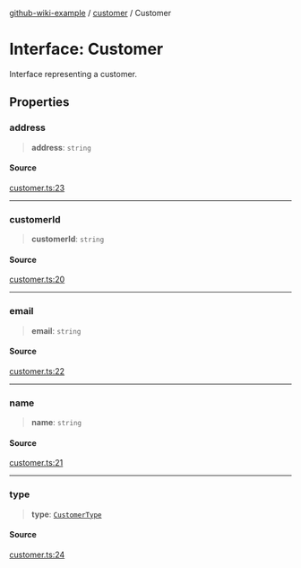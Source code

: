 [github-wiki-example](../wiki/Home) / [customer](../wiki/customer) / Customer

# Interface: Customer

Interface representing a customer.

## Properties

### address

> **address**: `string`

#### Source

[customer.ts:23](https://github.com/tgreyuk/typedoc-plugin-markdown-examples/blob/d1574a7/examples/04-typedoc-github-wiki-theme/src/customer.ts#L23)

***

### customerId

> **customerId**: `string`

#### Source

[customer.ts:20](https://github.com/tgreyuk/typedoc-plugin-markdown-examples/blob/d1574a7/examples/04-typedoc-github-wiki-theme/src/customer.ts#L20)

***

### email

> **email**: `string`

#### Source

[customer.ts:22](https://github.com/tgreyuk/typedoc-plugin-markdown-examples/blob/d1574a7/examples/04-typedoc-github-wiki-theme/src/customer.ts#L22)

***

### name

> **name**: `string`

#### Source

[customer.ts:21](https://github.com/tgreyuk/typedoc-plugin-markdown-examples/blob/d1574a7/examples/04-typedoc-github-wiki-theme/src/customer.ts#L21)

***

### type

> **type**: [`CustomerType`](../wiki/customer.Enumeration.CustomerType)

#### Source

[customer.ts:24](https://github.com/tgreyuk/typedoc-plugin-markdown-examples/blob/d1574a7/examples/04-typedoc-github-wiki-theme/src/customer.ts#L24)
